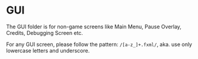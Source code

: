 # GUI
The GUI folder is for non-game screens like Main Menu, Pause Overlay, Credits, Debugging Screen etc.

For any GUI screen, please follow the pattern: `/[a-z_]+.fxml/`, aka. use only lowercase letters and underscore.